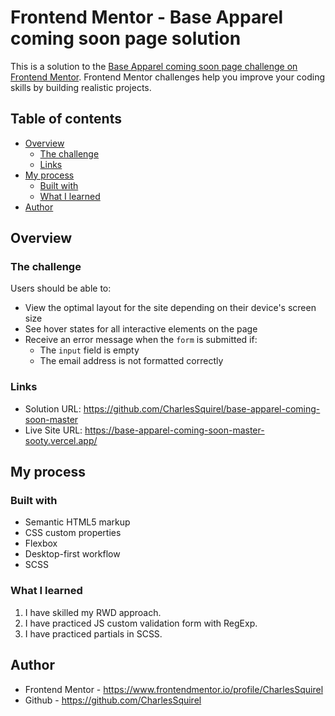 # Frontend Mentor - Base Apparel coming soon page solution

This is a solution to the [Base Apparel coming soon page challenge on Frontend Mentor](https://www.frontendmentor.io/challenges/base-apparel-coming-soon-page-5d46b47f8db8a7063f9331a0). Frontend Mentor challenges help you improve your coding skills by building realistic projects.

## Table of contents

- [Overview](#overview)
  - [The challenge](#the-challenge)
  - [Links](#links)
- [My process](#my-process)
  - [Built with](#built-with)
  - [What I learned](#what-i-learned)
- [Author](#author)

## Overview

### The challenge

Users should be able to:

- View the optimal layout for the site depending on their device's screen size
- See hover states for all interactive elements on the page
- Receive an error message when the `form` is submitted if:
  - The `input` field is empty
  - The email address is not formatted correctly

### Links

- Solution URL: https://github.com/CharlesSquirel/base-apparel-coming-soon-master
- Live Site URL: https://base-apparel-coming-soon-master-sooty.vercel.app/

## My process

### Built with

- Semantic HTML5 markup
- CSS custom properties
- Flexbox
- Desktop-first workflow
- SCSS

### What I learned

1. I have skilled my RWD approach.
2. I have practiced JS custom validation form with RegExp.
3. I have practiced partials in SCSS.

## Author

- Frontend Mentor - https://www.frontendmentor.io/profile/CharlesSquirel
- Github - https://github.com/CharlesSquirel
